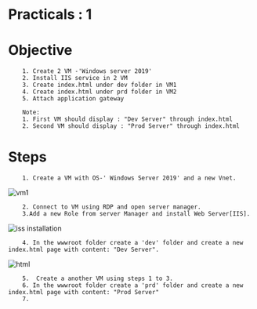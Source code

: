 # Practicals : 1

   # Objective

        1. Create 2 VM -'Windows server 2019' 
        2. Install IIS service in 2 VM
        3. Create index.html under dev folder in VM1
        4. Create index.html under prd folder in VM2
        5. Attach application gateway

        Note:
        1. First VM should display : "Dev Server" through index.html
        2. Second VM should display : "Prod Server" through index.html

   # Steps
        
        1. Create a VM with OS-' Windows Server 2019' and a new Vnet.
   ![vm1](https://user-images.githubusercontent.com/23217592/152671040-b1492e73-e44e-43ff-8046-8c9ced657645.jpg)

        2. Connect to VM using RDP and open server manager.
        3.Add a new Role from server Manager and install Web Server[IIS].
   ![iss installation](https://user-images.githubusercontent.com/23217592/152671044-1cf4bc86-61c1-4a19-b4ef-3be8bf0ccd61.jpg)

        4. In the wwwroot folder create a 'dev' folder and create a new index.html page with content: "Dev Server". 
   ![html](https://user-images.githubusercontent.com/23217592/152671056-eec6fd73-baaf-47dd-bd8d-512904910f0d.jpg)

        5.  Create a another VM using steps 1 to 3.
        6. In the wwwroot folder create a 'prd' folder and create a new index.html page with content: "Prod Server"
        7. 
        
        
        
